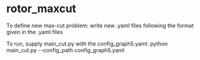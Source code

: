 # rotor_maxcut

To define new max-cut problem: write new .yaml files following the format given in the .yaml files


To run, supply main_cut.py with the config_graph5.yaml: python main_cut.py --config_path config_graph5.yaml


